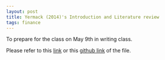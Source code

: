 ```yaml
---
layout: post
title: Yermack (2014)'s Introduction and Literature review
tags: finance
---
```


To prepare for the class on May 9th in writing class.

Please refer to this [link](https://rawgit.com/diengiau/diengiau.github.io/master/_files/Yermack2014.html) or this [github link](https://cdn.rawgit.com/diengiau/diengiau.github.io/904540a8/_files/Yermack2014.html) of the file. 
